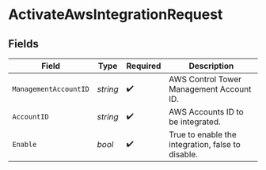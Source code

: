 # ActivateAwsIntegrationRequest


## Fields

| Field                                             | Type                                              | Required                                          | Description                                       |
| ------------------------------------------------- | ------------------------------------------------- | ------------------------------------------------- | ------------------------------------------------- |
| `ManagementAccountID`                             | *string*                                          | :heavy_check_mark:                                | AWS Control Tower Management Account ID.          |
| `AccountID`                                       | *string*                                          | :heavy_check_mark:                                | AWS Accounts ID to be integrated.                 |
| `Enable`                                          | *bool*                                            | :heavy_check_mark:                                | True to enable the integration, false to disable. |